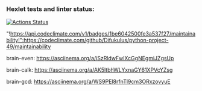 
### Hexlet tests and linter status:
[![Actions Status](https://github.com/Difukulus/python-project-49/actions/workflows/hexlet-check.yml/badge.svg)](https://github.com/Difukulus/python-project-49/actions)

"!https://api.codeclimate.com/v1/badges/1be6042500fe3a537f27/maintainability!":https://codeclimate.com/github/Difukulus/python-project-49/maintainability

brain-even:
https://asciinema.org/a/iSzRldwFwlXcGgNEgmiJZgsUp

brain-calk:
https://asciinema.org/a/AK5ltbhWLYxnaGY61XPVcYZsg

brain-gcd:
https://asciinema.org/a/WS9PEl8rfnTl9cm3ORxzovyuE
